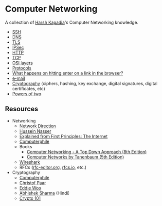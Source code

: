 # Computer Networking

A collection of [Harsh Kapadia](https://harshkapadia.me)'s Computer Networking knowledge.

-   [SSH](./ssh.md)
-   [DNS](./dns.md)
-   [TLS](tls.md)
-   [IPSec](ipsec.md)
-   [HTTP](http.md)
-   [TCP](./tcp.md)
-   [OSI layers](osi_layers.md)
-   [Protocols](protocols.md)
-   [What happens on hitting enter on a link in the browser?](network_cycle.md)
-   [e-mail](e-mail.md)
-   [Cryptography](cryptography.md) (ciphers, hashing, key exchange, digital signatures, digital certificates, etc)
-   [Powers of two](powers_of_two.md)

## Resources

-   Networking
    -   [Network Direction](https://www.youtube.com/watch?v=cNwEVYkx2Kk&list=PLDQaRcbiSnqF5U8ffMgZzS7fq1rHUI3Q8)
    -   [Hussein Nasser](https://www.youtube.com/watch?v=V3ZPPPKEipA&list=PLQnljOFTspQUNnO4p00ua_C5mKTfldiYT)
    -   [Explained from First Principles: The Internet](https://explained-from-first-principles.com/internet)
    -   [Computerphile](https://www.youtube.com/user/Computerphile)
    -   Books
        -   [Computer Networking - A Top Down Approach (8th Edition)](./books/computer-networking-a-top-down-approach-8th-edition.pdf)
        -   [Computer Networks by Tanenbaum (5th Edition)](./books/computer-networks-tanenbaum-5th-edition.pdf)
    -   [Wireshark](https://www.wireshark.org)
    -   RFCs ([rfc-editor.org](https://www.rfc-editor.org), [rfcs.io](https://rfcs.io), etc.)
-   Cryptography
    -   [Computerphile](https://www.youtube.com/user/Computerphile)
    -   [Christof Paar](https://www.youtube.com/channel/UC1usFRN4LCMcfIV7UjHNuQg/videos)
    -   [Eddie Woo](https://www.youtube.com/watch?v=6xDGSalpPXk&list=PL5KkMZvBpo5CdoOxa3dqll2n6KsXqerYO)
    -   [Abhishek Sharma](https://www.youtube.com/watch?v=9X1rSWLFhLY&list=PL9FuOtXibFjV77w2eyil4Xzp8eooqsPp8) (Hindi)
    -   [Crypto 101](https://www.crypto101.io)

